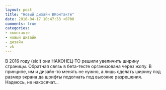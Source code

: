 ```yaml
---
layout: post
title: "Новый дизайн ВКонтакте"
date: 2016-04-17 10:47:53 +0700
comments: true
categories:
- вконтакте
- новый дизайн
- дизайн
- vk
---
```

В 2016 году (sic!) они НАКОНЕЦ-ТО решили увеличить ширину страницы. Обратная связь в бета-тесте организована через жопу. В принципе, им и дизайн-то менять не нужно, а лишь сделать ширину под размер экрана да шрифты подогнать под высокие разрешения. Надеюсь, не накосячат...